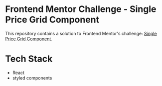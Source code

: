 # Frontend Mentor Challenge - Single Price Grid Component

This repository contains a solution to Frontend Mentor's challenge: [Single Price Grid Component](https://www.frontendmentor.io/challenges/single-price-grid-component-5ce41129d0ff452fec5abbbc).

# Tech Stack

- React
- styled components
